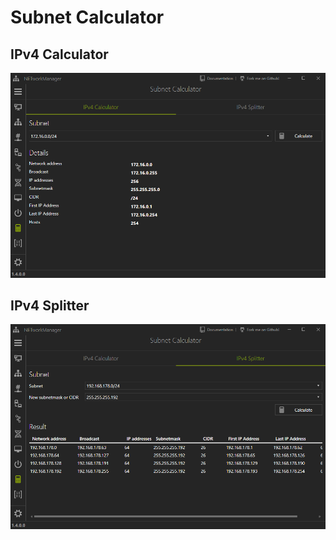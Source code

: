 # Subnet Calculator

## IPv4 Calculator

![](Images/SubnetCalculator_IPv4Calculator.png)

## IPv4 Splitter

![](Images/SubnetCalculator_IPv4Splitter.png)